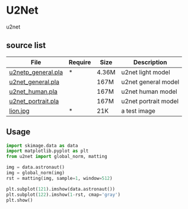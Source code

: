 # U2Net
u2net

## source list
| File | Require | Size | Description |
| --- | --- | --- | --- |
| [u2netp_general.pla]() | * | 4.36M | u2net light model |
| [u2net_general.pla]() |  | 167M | u2net general model |
| [u2net_human.pla]() |  | 167M | u2net human model |
| [u2net_portrait.pla]() |  | 167M | u2net portrait model |
| [lion.jpg]() | * | 21K | a test image |

## Usage
```python
import skimage.data as data
import matplotlib.pyplot as plt
from u2net import global_norm, matting

img = data.astronaut()
img = global_norm(img)
rst = matting(img, sample=1, window=512)

plt.subplot(121).imshow(data.astronaut())
plt.subplot(122).imshow(1-rst, cmap='gray')
plt.show()
```